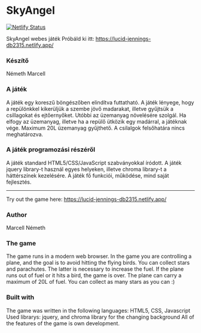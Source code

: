 # SkyAngel #

[![Netlify Status](https://api.netlify.com/api/v1/badges/be93b718-a6df-402a-b4a4-855ba186c97d/deploy-status)](https://app.netlify.com/sites/lucid-jennings-db2315/deploys)

SkyAngel webes játék
Próbáld ki itt: https://lucid-jennings-db2315.netlify.app/

### Készítő ###

Németh Marcell

### A játék ###

A játék egy koreszű böngészőben elindítva futtatható.
A játék lényege, hogy a repülönkkel kikerüljük a szembe jövő madarakat, illetve gyűjtsük a csillagokat és ejtőernyőket. Utóbbi az üzemanyag növelésére szolgál. Ha elfogy az üzemanyag, illetve ha a repülő ütközik egy madárral, a játéknak vége. Maximum 20L üzemanyag gyűjthető. A csilalgok felsőhatára nincs meghatározva.

### A játék programozási részéről ###

A játék standard HTML5/CSS/JavaScript szabványokkal íródott.
A játék jquery library-t használ egyes helyeken, illetve chroma library-t a háttérszínek kezelésére.
A játék fő funkciói, működése, mind saját fejlesztés.

----

Try out the game here: https://lucid-jennings-db2315.netlify.app/

### Author ###

Marcell Németh

### The game ###

The game runs in a modern web browser.
In the game you are controlling a plane, and the goal is to avoid hitting the flying birds. You can collect stars and parachutes. The latter is necessary to increase the fuel. If the plane runs out of fuel or it hits a bird, the game is over. The plane can carry a maximum of 20L of fuel. You can collect as many stars as you can :)

### Built with ###

The game was written in the following languages: HTML5, CSS, Javascript
Used librarys: jquery, and chroma library for the changing background
All of the features of the game is own development.
